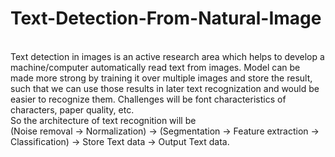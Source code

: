 # Text-Detection-From-Natural-Image
<br>
Text detection in images is an active research area which helps to develop a machine/computer automatically read text from images. Model can be made more strong by training it over multiple images and store the result, such that we can use those results in later text recognization and would be easier to recognize them. Challenges will be font characteristics of characters, paper quality, etc. <br>
So the architecture of text recognition will be <br>
(Noise removal → Normalization) → (Segmentation → Feature extraction → Classification) → Store Text data → Output Text data.
